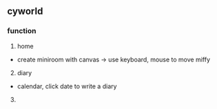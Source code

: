 ## cyworld 
### function
1. home 
  - create miniroom with canvas 
    -> use keyboard, mouse to move miffy 
2. diary 
  - calendar, click date to write a diary
  
3. 
